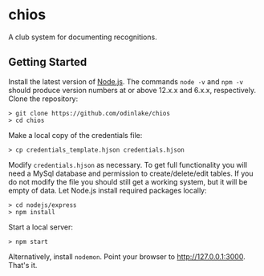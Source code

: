# chios

A club system for documenting recognitions.

## Getting Started

Install the latest version of [Node.js](https://nodejs.org/en/download/).
The commands `node -v` and `npm -v` should produce version numbers at or above 12.x.x and 6.x.x, respectively.
Clone the repository:

```
> git clone https://github.com/odinlake/chios
> cd chios
```

Make a local copy of the credentials file:

```
> cp credentials_template.hjson credentials.hjson
```

Modify `credentials.hjson` as necessary.
To get full functionality you will need a MySql database and permission to create/delete/edit tables.
If you do not modify the file you should still get a working system, but it will be empty of data.
Let Node.js install required packages locally:

```
> cd nodejs/express
> npm install
```

Start a local server:

```
> npm start
```

Alternatively, install `nodemon`.
Point your browser to http://127.0.0.1:3000.
That's it.

